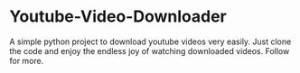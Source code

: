 # Youtube-Video-Downloader
A simple python project to download youtube videos very easily.
Just clone the code and enjoy the endless joy of watching downloaded videos.
Follow for more.

